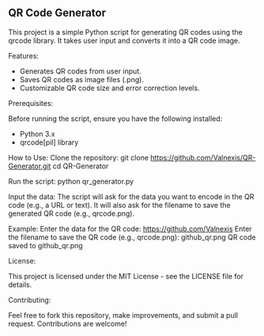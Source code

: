 <h2>QR Code Generator</h2>

This project is a simple Python script for generating QR codes using the qrcode library. It takes user input and converts it into a QR code image.

Features:
- Generates QR codes from user input.
- Saves QR codes as image files (.png).
- Customizable QR code size and error correction levels.

Prerequisites:

Before running the script, ensure you have the following installed:
- Python 3.x
- qrcode[pil] library

How to Use:
Clone the repository:
git clone https://github.com/Valnexis/QR-Generator.git
cd QR-Generator

Run the script:
python qr_generator.py

Input the data:
The script will ask for the data you want to encode in the QR code (e.g., a URL or text).
It will also ask for the filename to save the generated QR code (e.g., qrcode.png).

Example:
Enter the data for the QR code: https://github.com/Valnexis
Enter the filename to save the QR code (e.g., qrcode.png): github_qr.png
QR code saved to github_qr.png

License:

This project is licensed under the MIT License - see the LICENSE file for details.

Contributing:

Feel free to fork this repository, make improvements, and submit a pull request. Contributions are welcome!
